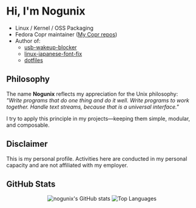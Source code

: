 # Hi, I'm Nogunix

- Linux / Kernel / OSS Packaging
- Fedora Copr maintainer ([My Copr repos](https://copr.fedorainfracloud.org/coprs/nogunix/))
- Author of:
  - [usb-wakeup-blocker](https://github.com/nogunix/usb-wakeup-blocker)
  - [linux-japanese-font-fix](https://github.com/nogunix/linux-japanese-font-fix)
  - [dotfiles](https://github.com/nogunix/dotfiles)


## Philosophy

The name **Nogunix** reflects my appreciation for the Unix philosophy:  
*"Write programs that do one thing and do it well. Write programs to work together. Handle text streams, because that is a universal interface."*  

I try to apply this principle in my projects—keeping them simple, modular, and composable.


## Disclaimer  
This is my personal profile. Activities here are conducted in my personal capacity and are not affiliated with my employer.


## GitHub Stats

<p align="center">
  <img src="https://github-readme-stats.vercel.app/api?username=nogunix&show_icons=true&theme=transparent" alt="nogunix's GitHub stats"/>
  <img src="https://github-readme-stats.vercel.app/api/top-langs/?username=nogunix&theme=transparent" alt="Top Languages"/>
</p>

